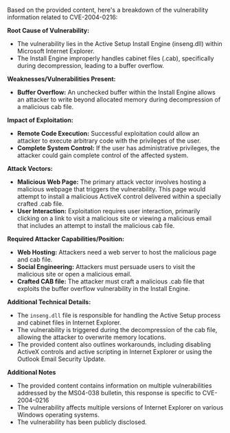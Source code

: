 Based on the provided content, here's a breakdown of the vulnerability information related to CVE-2004-0216:

**Root Cause of Vulnerability:**
- The vulnerability lies in the Active Setup Install Engine (inseng.dll) within Microsoft Internet Explorer.
- The Install Engine improperly handles cabinet files (.cab), specifically during decompression, leading to a buffer overflow.

**Weaknesses/Vulnerabilities Present:**
- **Buffer Overflow:** An unchecked buffer within the Install Engine allows an attacker to write beyond allocated memory during decompression of a malicious cab file.

**Impact of Exploitation:**
- **Remote Code Execution:** Successful exploitation could allow an attacker to execute arbitrary code with the privileges of the user.
- **Complete System Control:** If the user has administrative privileges, the attacker could gain complete control of the affected system.

**Attack Vectors:**
- **Malicious Web Page:** The primary attack vector involves hosting a malicious webpage that triggers the vulnerability. This page would attempt to install a malicious ActiveX control delivered within a specially crafted .cab file.
- **User Interaction:** Exploitation requires user interaction, primarily clicking on a link to visit a malicious site or viewing a malicious email that includes an attempt to install the malicious cab file.

**Required Attacker Capabilities/Position:**
- **Web Hosting:** Attackers need a web server to host the malicious page and cab file.
- **Social Engineering:** Attackers must persuade users to visit the malicious site or open a malicious email.
- **Crafted CAB file:** The attacker must craft a malicious .cab file that exploits the buffer overflow vulnerability in the Install Engine.

**Additional Technical Details:**
- The `inseng.dll` file is responsible for handling the Active Setup process and cabinet files in Internet Explorer.
- The vulnerability is triggered during the decompression of the cab file, allowing the attacker to overwrite memory locations.
- The provided content also outlines workarounds, including disabling ActiveX controls and active scripting in Internet Explorer or using the Outlook Email Security Update.

**Additional Notes**
- The provided content contains information on multiple vulnerabilities addressed by the MS04-038 bulletin, this response is specific to CVE-2004-0216
- The vulnerability affects multiple versions of Internet Explorer on various Windows operating systems.
- The vulnerability has been publicly disclosed.